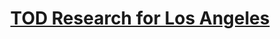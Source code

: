 ---
title: "[TOD Research for Los Angeles](/files/TOD_Policy_ZiyiGuo.html)"
excerpt: "Analyzed demographic, socio-economic, and transit data using R to evaluate 10-year trends in Los Angeles' Transit-Oriented Development (TOD) areas. Conducted a comprehensive assessment of changes in population, economic activity, and transit access. Developed policy recommendations to address challenges and opportunities arising from emerging transit development, with a focus on equity, sustainability, and community impact.<br/><img src='/images/Transp_Profile.png' style='width: 400px; height: 300px;'>"
collection: TransportationWork
---